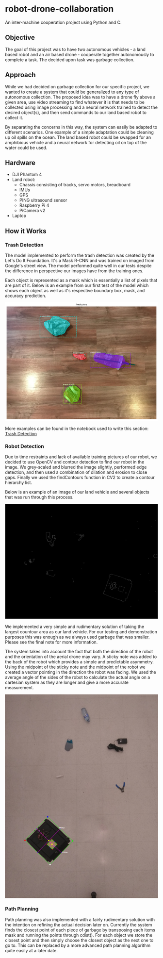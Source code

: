# robot-drone-collaboration
An inter-machine cooperation project using Python and C.

## Objective
The goal of this project was to have two autonomous vehicles - a land
based robot and an air based drone - cooperate together autonomously
to complete a task. The decided upon task was garbage collection.

## Approach
While we had decided on garbage collection for our specific project,
we wanted to create a system that could be generalized to any type of
autonomous collection. The proposed idea was to have a drone fly above
a given area, use video streaming to find whatever it is that needs to
be collected using image processing and a neural network trained to detect
the desired object(s), and then send commands to our land based robot to
collect it.

By separating the concerns in this way, the system can easily be adapted
to different scenarios. One example of a simple adaptation could be cleaning
up oil spills on the ocean. The land based robot could be swapped for an
amphibious vehicle and a neural network for detecting oil on top of the
water could be used.

## Hardware
* DJI Phantom 4
* Land robot:
    * Chassis consisting of tracks, servo motors, breadboard
    * IMUs
    * GPS
    * PING ultrasound sensor
    * Raspberry Pi 4
    * PiCamera v2
* Laptop

## How it Works

### Trash Detection
The model implemented to perform the trash detection was created by the Let's Do It Foundation. It's a Mask R-CNN and was
trained on imaged from Google's street view. The model performed quite well in our tests despite the difference in
perspective our images have from the training ones. 

Each object is represented as a mask which is essentially a list of pixels that are part of it. Below is an example from
our first test of the model which shows each object as well as it's respective boundary box, mask, and accuracy prediction.


![Prediction Results](docs/image_masks.png "Prediction Results")

More examples can be found in the notebook used to write this section: [Trash Detection](src/Trash_Detection/Detect_trash_on_images.ipynb) 

### Robot Detection
Due to time restraints and lack of available training pictures of our robot, we decided to use OpenCV and contour
detection to find our robot in the image. We grey-scaled and blurred the image slightly, performed edge detection, and
then used a combination of dilation and erosion to close gaps. Finally we used the findContours function in CV2 to create
a contour hierarchy list.

Below is an example of an image of our land vehicle and several objects that was run through this process.


![Contours](docs/Contours.PNG "CV2 Contours")

We implemented a very simple and rudimentary solution of taking the largest countour area as our land vehicle. For our
testing and demonstration purposes this was enough as we always used garbage that was smaller. Please see the final note
for more information.

The system takes into account the fact that both the direction of the robot and the orientation of the aerial drone may
vary. A sticky note was added to the back of the robot which provides a simple and predictable asymmetry. Using the
midpoint of the sticky note and the midpoint of the robot we created a vector pointing in the direction the robot was
facing. We used the average angle of the sides of the robot to calculate the actual angle on a cartesian system as they
are longer and give a more accurate measurement.

![Robot Orientation](docs/Robot_Orientation.PNG)

### Path Planning
Path planning was also implemented with a fairly rudimentary solution with the intention on refining the actual decision
later on. Currently the system finds the closest point of each piece of garbage by transposing each items mask and running
the points through cdist(). For each object we store the closest point and then simply choose the closest object as the
next one to go to. This can be replaced by a more advanced path planning algorithm quite easily at a later date.




